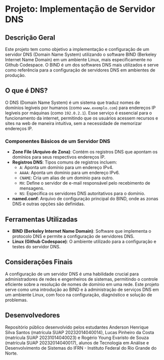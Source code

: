 # Projeto: Implementação de Servidor DNS

## Descrição Geral

Este projeto tem como objetivo a implementação e configuração de um servidor DNS (Domain Name System) utilizando o software BIND (Berkeley Internet Name Domain) em um ambiente Linux, mais especificamente no Github Codespace. O BIND é um dos softwares DNS mais utilizados e serve como referência para a configuração de servidores DNS em ambientes de produção.

## O que é DNS?

O DNS (Domain Name System) é um sistema que traduz nomes de domínios legíveis por humanos (como `www.exemplo.com`) para endereços IP legíveis por máquinas (como `192.0.2.1`). Esse serviço é essencial para o funcionamento da internet, permitindo que os usuários acessem recursos e sites na web de maneira intuitiva, sem a necessidade de memorizar endereços IP.

### Componentes Básicos de um Servidor DNS

- **Zone File (Arquivo de Zona)**: Contém os registros DNS que apontam os domínios para seus respectivos endereços IP.
- **Registros DNS**: Tipos comuns de registros incluem:
  - `A`: Aponta um domínio para um endereço IPv4.
  - `AAAA`: Aponta um domínio para um endereço IPv6.
  - `CNAME`: Cria um alias de um domínio para outro.
  - `MX`: Define o servidor de e-mail responsável pelo recebimento de mensagens.
  - `NS`: Especifica os servidores DNS autoritativos para o domínio.
- **named.conf**: Arquivo de configuração principal do BIND, onde as zonas DNS e outras opções são definidas.

## Ferramentas Utilizadas

- **BIND (Berkeley Internet Name Domain)**: Software que implementa o protocolo DNS e permite a configuração de servidores DNS.
- **Linux (Github Codespace)**: O ambiente utilizado para a configuração e testes do servidor DNS.

## Considerações Finais
A configuração de um servidor DNS é uma habilidade crucial para administradores de redes e engenheiros de sistemas, permitindo o controle eficiente sobre a resolução de nomes de domínio em uma rede. Este projeto serve como uma introdução ao BIND e à administração de serviços DNS em um ambiente Linux, com foco na configuração, diagnóstico e solução de problemas.

## Desenvolvedores
Repositório público desenvolvido pelos estudantes Anderson Henrique Silva Santos	(matrícula SUAP 20232014040014), Lucas Pinheiro da Costa (matrícula SUAP 20231014040023) e Rogério Young Evaristo de Souza	(matrícula SUAP 20232014040017), alunos de Tecnologia em Análise e Desenvolvimento de Sistemas do IFRN - Instituto Federal do Rio Grande do Norte.
